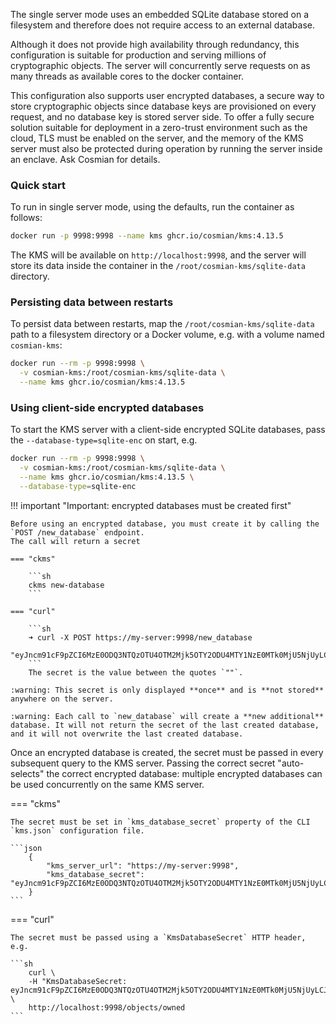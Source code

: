 The single server mode uses an embedded SQLite database stored on a filesystem and therefore does
not require access to an external database.

Although it does not provide high availability through redundancy, this configuration is suitable
for production and serving millions of cryptographic objects. The server will concurrently serve
requests on as many threads as available cores to the docker container.

This configuration also supports user encrypted databases, a secure way to store cryptographic
objects since database keys are provisioned on every request, and no database key is stored server
side. To offer a fully secure solution suitable for deployment in a zero-trust environment such as
the cloud, TLS must be enabled on the server, and the memory of the KMS server must also be
protected during operation by running the server inside an enclave. Ask Cosmian for details.

### Quick start

To run in single server mode, using the defaults, run the container as follows:

```sh
docker run -p 9998:9998 --name kms ghcr.io/cosmian/kms:4.13.5
```

The KMS will be available on `http://localhost:9998`, and the server will store its data inside the
container in the `/root/cosmian-kms/sqlite-data` directory.

### Persisting data between restarts

To persist data between restarts, map the `/root/cosmian-kms/sqlite-data` path to a filesystem
directory or a Docker volume, e.g. with a volume named `cosmian-kms`:

```sh
docker run --rm -p 9998:9998 \
  -v cosmian-kms:/root/cosmian-kms/sqlite-data \
  --name kms ghcr.io/cosmian/kms:4.13.5
```

### Using client-side encrypted databases

To start the KMS server with a client-side encrypted SQLite databases, pass the
`--database-type=sqlite-enc` on start, e.g.

```sh
docker run --rm -p 9998:9998 \
  -v cosmian-kms:/root/cosmian-kms/sqlite-data \
  --name kms ghcr.io/cosmian/kms:4.13.5 \
  --database-type=sqlite-enc
```

!!! important "Important: encrypted databases must be created first"

    Before using an encrypted database, you must create it by calling the `POST /new_database` endpoint.
    The call will return a secret

    === "ckms"

        ```sh
        ckms new-database
        ```

    === "curl"

        ```sh
        ➜ curl -X POST https://my-server:9998/new_database
        "eyJncm91cF9pZCI6MzE0ODQ3NTQzOTU4OTM2Mjk5OTY2ODU4MTY1NzE0MTk0MjU5NjUyLCJrZXkiOiIzZDAyNzg3YjUyZGY5OTYzNGNkOTVmM2QxODEyNDk4YTRiZWU1Nzc1NmM5NDI0NjdhZDI5ZTYxZjFmMmM0OWViIn0="%
        ```
        The secret is the value between the quotes `""`.

    :warning: This secret is only displayed **once** and is **not stored** anywhere on the server.

    :warning: Each call to `new_database` will create a **new additional** database. It will not return the secret of the last created database, and it will not overwrite the last created database.

Once an encrypted database is created, the secret must be passed in every subsequent query to the
KMS server.
Passing the correct secret "auto-selects" the correct encrypted database: multiple encrypted
databases can be used concurrently on the same KMS server.

=== "ckms"

    The secret must be set in `kms_database_secret` property of the CLI `kms.json` configuration file.

    ```json
        {
            "kms_server_url": "https://my-server:9998",
            "kms_database_secret": "eyJncm91cF9pZCI6MzE0ODQ3NTQzOTU4OTM2Mjk5OTY2ODU4MTY1NzE0MTk0MjU5NjUyLCJrZXkiOiIzZDAyNzg3YjUyZGY5OTYzNGNkOTVmM2QxODEyNDk4YTRiZWU1Nzc1NmM5NDI0NjdhZDI5ZTYxZjFmMmM0OWViIn0="
        }
    ```

=== "curl"

    The secret must be passed using a `KmsDatabaseSecret` HTTP header, e.g.

    ```sh
        curl \
        -H "KmsDatabaseSecret: eyJncm91cF9pZCI6MzE0ODQ3NTQzOTU4OTM2Mjk5OTY2ODU4MTY1NzE0MTk0MjU5NjUyLCJrZXkiOiIzZDAyNzg3YjUyZGY5OTYzNGNkOTVmM2QxODEyNDk4YTRiZWU1Nzc1NmM5NDI0NjdhZDI5ZTYxZjFmMmM0OWViIn0=" \
        http://localhost:9998/objects/owned
    ```
